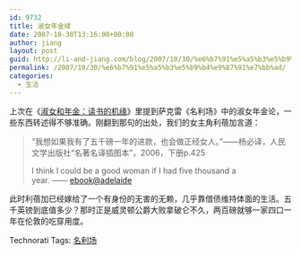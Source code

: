 ```yaml
---
id: 9732
title: 淑女年金续
date: 2007-10-30T13:16:00+00:00
author: jiang
layout: post
guid: http://li-and-jiang.com/blog/2007/10/30/%e6%b7%91%e5%a5%b3%e5%b9%b4%e9%87%91%e7%bb%ad/
permalink: /2007/10/30/%e6%b7%91%e5%a5%b3%e5%b9%b4%e9%87%91%e7%bb%ad/
categories:
  - 生活
---
```

上次在《<a href="http://li-and-jiang.com/blog/2007/10/23/%E6%B7%91%E5%A5%B3%E5%92%8C%E5%B9%B4%E9%87%91%EF%BC%9A%E8%AF%BB%E4%B9%A6%E7%9A%84%E6%9C%BA%E7%BC%98/" target="_blank">淑女和年金：读书的机缘</a>》里提到萨克雷《名利场》中的淑女年金论，一些东西转述得不够准确。刚翻到那句的出处，我们的女主角利蓓加言道：

> “我想如果我有了五千磅一年的进款，也会做正经女人。”——杨必译，人民文学出版社“名著名译插图本”，2006，下册p.425
> 
> I think I could be a good woman if I had five thousand a year. —— [ebook@adelaide](http://ebooks.adelaide.edu.au/t/thackeray/william_makepeace/vanity/chapter41.html)

此时利蓓加已经嫁给了一个有身份的无害的无赖，几乎靠借债维持体面的生活。五千英镑到底值多少？那时正是威灵顿公爵大败拿破仑不久，两百磅就够一家四口一年在伦敦的吃穿用度。

<div style="display: inline; margin: 0px; padding: 0px;">
  Technorati Tags: <a href="http://technorati.com/tags/%e5%90%8d%e5%88%a9%e5%9c%ba" rel="tag">名利场</a>
</div>